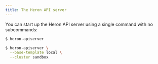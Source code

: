 ```yaml
---
title: The Heron API server
---
```


You can start up the Heron API server using a single command with no subcommands:

```bash
$ heron-apiserver
```



```bash
$ heron-apiserver \
  --base-template local \
  --cluster sandbox
```